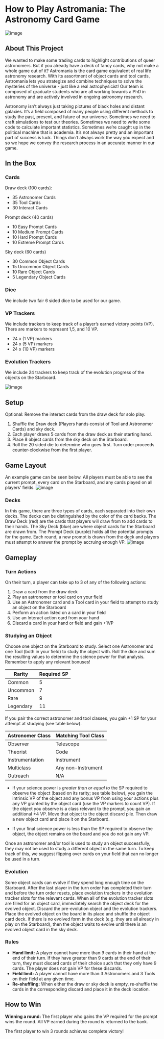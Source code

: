 # How to Play Astromania: The Astronomy Card Game
![image](./Images/logo.png)
## About This Project
We wanted to make some trading cards to highlight contributions of queer astronomers. But if you already have a deck of fancy cards, why not make a whole game out of it? Astromania is the card game equivalent of real life astronomy research. With its assortment of object cards and tool cards, Astromania lets you strategize and combine techniques to solve the mysteries of the universe - just like a real astrophysicist! Our team is composed of graduate students who are all working towards a PhD in astronomy and are actively involved in ongoing astronomy research.

Astronomy isn’t always just taking pictures of black holes and distant galaxies. It’s a field composed of many people using different methods to study the past, present, and future of our universe. Sometimes we need to craft simulations to test our theories. Sometimes we need to write some code to calculate important statistics. Sometimes we’re caught up in the political machine that is academia. It’s not always pretty and an important part of success is luck. Things don’t always work the way you expect and so we hope we convey the research process in an accurate manner in our game.
## In the Box
### Cards
Draw deck (100 cards):
- 35  Astronomer Cards
- 35 Tool Cards
- 30 Interact Cards

Prompt deck (40 cards)
- 10 Easy Prompt Cards
- 10 Medium Prompt Cards
- 10 Hard Prompt Cards
- 10 Extreme Prompt Cards

Sky deck (60 cards)
- 30 Common Object Cards
- 15 Uncommon Object Cards
- 10 Rare Object Cards
- 5 Legendary Object Cards

### Dice
We include two fair 6 sided dice to be used for our game.

### VP Trackers
We include trackers to keep track of a player’s earned victory points (VP). There are markers to represent 1,5, and 10 VP.
- 24 x (1 VP) markers
- 24 x (5 VP) markers
- 24 x (10 VP) markers

### Evolution Trackers
We include 24 trackers to keep track of the evolution progress of the objects on the Starboard.

![image](./Images/trackers.png)

## Setup
Optional: Remove the interact cards from the draw deck for solo play.
1. Shuffle the Draw deck (Players hands consist of Tool and Astronomer Cards) and sky deck.
2. Each player draws 5 cards from the draw deck as their starting hand.
3. Place 8 object cards from the sky deck on the Starboard.
4. Roll the 20 sided die to determine who goes first. Turn order proceeds counter-clockwise from the first player.

## Game Layout
An example game can be seen below. All players must be able to see the current prompt, every card on the Starboard, and any cards played on all players' fields.
![image](./Images/board_ex.png)

### Decks
In this game, there are three types of cards, each separated into their own decks. The decks can be distinguished by the color of the card backs. The Draw Deck (red) are the cards that players will draw from to add cards to their hands. The Sky Deck (blue) are where object cards for the Starboard are drawn from. The Prompt Deck (purple) holds all the potential prompts for the game. Each round, a new prompt is drawn from the deck and players must attempt to answer the prompt by accruing enough VP.
![image](./Images/decks.png)

## Gameplay
### Turn Actions
On their turn, a player can take up to 3 of any of the following actions:
1. Draw a card from the draw deck
2. Play an astronomer or tool card on your field
3. Use an Astronomer card and a Tool card in your field to attempt to study an object on the Starboard
4. Perform an action listed on a card in your field
5. Use an Interact action card from your hand
6. Discard a card in your hand or field and gain +1VP

### Studying an Object
Choose one object on the Starboard to study. Select one Astronomer and one Tool (both in your field) to study the object with. Roll the dice and sum the resulting values to determine the science power for that analysis. Remember to apply any relevant bonuses!

| Rarity     | Required SP |
| ----------- | ----------- |
| Common     | 5     |
| Uncommon   | 7       |
| Rare    | 9     |
| Legendary   | 11       |

If you pair the correct astronomer and tool classes, you gain +1 SP for your attempt at studying (see table below).

| Astronomer Class  | Matching Tool Class |
| ----------- | ----------- |
| Observer    | Telescope     |
| Theorist   | Code       |
| Instrumentation | Instrument |
| Multiclass | Any non-Instrument|
| Outreach   | N/A       |


- If your science power is *greater than or equal to* the SP required to observe the object (based on its rarity; see table below), you gain the intrinsic VP of the object and any bonus VP from using your actions plus any VP granted by the object card (use the VP markers to count VP). If the object you observe is a class relevant to the prompt, you gain an additional +4 VP. Move that object to the object discard pile. Then draw a new object card and place it on the Starboard.

- If your final science power is less than the SP required to observe the object, the object remains on the board and you do not gain any VP.

Once an astronomer and/or tool is used to study an object successfully, they may not be used to study a different object in the same turn. To keep track of this, we suggest flipping over cards on your field that can no longer be used in a turn.


### Evolution
Some object cards can evolve if they spend long enough time on the Starboard. After the last player in the turn order has completed their turn and before the turn order resets, place evolution trackers in the evolution tracker slots for the relevant cards. When all of the evolution tracker slots are filled for an object card, immediately search the object deck for the evolved object. Discard the pre-evolution object and the evolution trackers. Place the evolved object on the board in its place and shuffle the object card deck. If there is no evolved form in the deck (e.g. they are all already in play on the Starboard), then the object waits to evolve until there is an evolved object card in the sky deck.

### Rules
- **Hand limit:** A player cannot have more than 9 cards in their hand at the end of their turn. If they have greater than 9 cards at the end of their turn, they must discard cards of their choice such that they only have 9 cards. The player does not gain VP for these discards.
- **Field limit:** A player cannot have more than 3 Astronomers and 3 Tools on their field at any given time.
- **Re-shuffling:** When either the draw or sky deck is empty, re-shuffle the cards in the corresponding discard and place it in the deck location.

## How to Win
 **Winning a round:** The first player who gains the VP required for the prompt wins the round. All VP earned during the round is returned to the bank.

The first player to win 3 rounds achieves complete victory!
